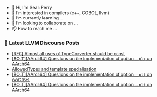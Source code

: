 - 👋 Hi, I’m Sean Perry
- 👀 I’m interested in compilers (c++, COBOL, llvm)
- 🌱 I’m currently learning ...
- 💞️ I’m looking to collaborate on ...
- 📫 How to reach me ...

<!---
s66perry/s66perry is a ✨ special ✨ repository because its `README.md` (this file) appears on your GitHub profile.
You can click the Preview link to take a look at your changes.
--->
### 📕 Latest LLVM Discourse Posts

<!-- DISCOURSE-LLVM:START -->
- [[RFC] Almost all uses of TypeConverter should be const](https://discourse.llvm.org/t/rfc-almost-all-uses-of-typeconverter-should-be-const/72689#post_10)
- [[BOLT][AArch64] Questions on the implementation of option `--plt` on AArch64](https://discourse.llvm.org/t/bolt-aarch64-questions-on-the-implementation-of-option-plt-on-aarch64/72858#post_4)
- [AllowedTypes and template specialisation](https://discourse.llvm.org/t/allowedtypes-and-template-specialisation/72860#post_1)
- [[BOLT][AArch64] Questions on the implementation of option `--plt` on AArch64](https://discourse.llvm.org/t/bolt-aarch64-questions-on-the-implementation-of-option-plt-on-aarch64/72858#post_3)
- [[BOLT][AArch64] Questions on the implementation of option `--plt` on AArch64](https://discourse.llvm.org/t/bolt-aarch64-questions-on-the-implementation-of-option-plt-on-aarch64/72858#post_2)
<!-- DISCOURSE-LLVM:END -->
